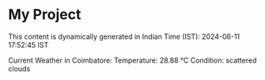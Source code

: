 # My Project

This content is dynamically generated in Indian Time (IST): 2024-06-11 17:52:45 IST


Current Weather in Coimbatore:
Temperature: 28.88 °C
Condition: scattered clouds
